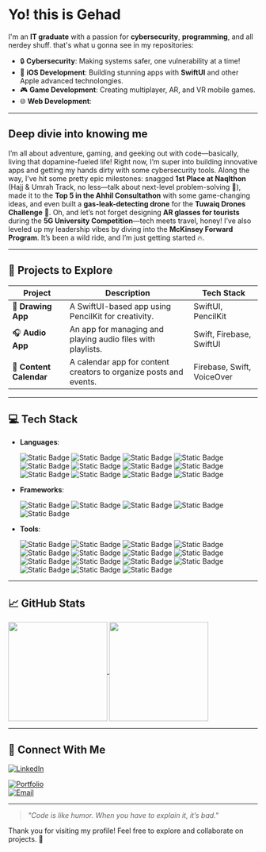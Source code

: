 
# Yo! this is **Gehad**

I'm an **IT graduate** with a passion for **cybersecurity**, **programming**, and all nerdey shuff. that's what u gonna see in my repositories:

- 🔒 **Cybersecurity**: Making systems safer, one vulnerability at a time!
- 📱 **iOS Development**: Building stunning apps with **SwiftUI** and other Apple advanced technolongies.
- 🎮 **Game Development**: Creating multiplayer, AR, and VR mobile games.
- 🌐 **Web Development**: 

---

## Deep divie into knowing me
  I’m all about adventure, gaming, and geeking out with code—basically, living that dopamine-fueled life! Right now, I’m super into building innovative apps and getting my hands dirty with some cybersecurity tools. Along the way, I’ve hit some pretty epic milestones: snagged **1st Place at Naqlthon** (Hajj & Umrah Track, no less—talk about next-level problem-solving 🕋), made it to the **Top 5 in the Ahhil Consultathon** with some game-changing ideas, and even built a **gas-leak-detecting drone** for the **Tuwaiq Drones Challenge** 🚁. Oh, and let’s not forget designing **AR glasses for tourists** during the **5G University Competition**—tech meets travel, honey! I’ve also leveled up my leadership vibes by diving into the **McKinsey Forward Program**. It’s been a wild ride, and I’m just getting started 🔥.

---

## 🚀 Projects to Explore

| **Project**          | **Description**                                                   | **Tech Stack**             |
|----------------------|-------------------------------------------------------------------|----------------------------|
| 🎨 **Drawing App**    | A SwiftUI-based app using PencilKit for creativity.               | SwiftUI, PencilKit         |
| 🎧 **Audio App**      | An app for managing and playing audio files with playlists.       | Swift, Firebase, SwiftUI   |
| 📅 **Content Calendar** | A calendar app for content creators to organize posts and events.| Firebase, Swift, VoiceOver |

---

## 💻 Tech Stack

- **Languages**: 

  <img alt="Static Badge" src="https://img.shields.io/badge/Excellent-Excellent?logo=swift&logoColor=%23F05138&logoSize=auto&label=swift&color=%23F05138">
  <img alt="Static Badge" src="https://img.shields.io/badge/Excellent-Excellent?logo=python&logoColor=%233776AB&logoSize=auto&label=python&color=%233776AB">
  <img alt="Static Badge" src="https://img.shields.io/badge/Excellent-Excellent?logo=javascript&logoColor=%23F7DF1E&logoSize=auto&label=javascript&color=%23F7DF1E">
  <img alt="Static Badge" src="https://img.shields.io/badge/Excellent-Excellent?logo=cplusplus&logoColor=%2300599C&logoSize=auto&label=C%2B%2B&color=%2300599C">
  <img alt="Static Badge" src="https://img.shields.io/badge/Excellent-Excellent?logo=dart&logoColor=%230175C2&logoSize=auto&label=Dart&color=%230175C2">
  <img alt="Static Badge" src="https://img.shields.io/badge/Excellent-Excellent?logo=php&logoColor=%23777BB4&logoSize=auto&label=php&color=%23777BB4">
  <img alt="Static Badge" src="https://img.shields.io/badge/Excellent-Excellent?logo=shell&logoColor=%23FFD500&logoSize=auto&label=Shell&color=%23FFD500">
  <img alt="Static Badge" src="https://img.shields.io/badge/Excellent-Excellent?logo=html5&logoColor=%23E34F26&logoSize=auto&label=HTML5&color=%23E34F26">
  <img alt="Static Badge" src="https://img.shields.io/badge/Excellent-Excellent?logo=css&logoColor=%23663399&logoSize=auto&label=CSS&color=%23663399">
  <img alt="Static Badge" src="https://img.shields.io/badge/Excellent-Excellent?logo=mysql&logoColor=%23003B57&logoSize=auto&label=mySQL&color=%23003B57">
  <img alt="Static Badge" src="https://img.shields.io/badge/Excellent-Excellent?logo=assemblyscript&logoColor=%23007AAC&logoSize=auto&label=Assembly&color=%23007AAC">
  <img alt="Static Badge" src="https://img.shields.io/badge/Excellent-Excellent?logo=latex&logoColor=%23008080&logoSize=auto&label=LaTeX&color=%23008080">

- **Frameworks**:

  <img alt="Static Badge" src="https://img.shields.io/badge/Excellent-Excellent?logo=react&logoColor=%2361DAFB&logoSize=auto&label=React&color=%2361DAFB">
  <img alt="Static Badge" src="https://img.shields.io/badge/Excellent-Excellent?logo=nodedotjs&logoColor=%235FA04E&logoSize=auto&label=Node.js&color=%235FA04E">
  <img alt="Static Badge" src="https://img.shields.io/badge/Excellent-Excellent?logoColor=%235FA04E&logoSize=auto&label=GameKit&color=%237484c4">
  <img alt="Static Badge" src="https://img.shields.io/badge/Excellent-Excellent?logoColor=%235FA04E&logoSize=auto&label=SpriteKit&color=%238e6ea6">
  <img alt="Static Badge" src="https://img.shields.io/badge/Excellent-Excellent?logoColor=%235FA04E&logoSize=auto&label=SceneKit&color=%23a94a4a">
 
- **Tools**:

  <img alt="Static Badge" src="https://img.shields.io/badge/Good-Good?logo=postman&logoColor=%23FF6C37&logoSize=auto&label=Postman&color=%23FF6C37">
  <img alt="Static Badge" src="https://img.shields.io/badge/Excellent-Excellent?logo=xcode&logoColor=%23147EFB&logoSize=auto&label=Xcode&color=%23147EFB">
  <img alt="Static Badge" src="https://img.shields.io/badge/Good-Good?logo=git&logoColor=%23F05032&logoSize=auto&label=Git&color=%23F05032">
  <img alt="Static Badge" src="https://img.shields.io/badge/Good-Good?logo=githubpages&logoColor=%23222222&logoSize=auto&label=`&color=%23222222">
  <img alt="Static Badge" src="https://img.shields.io/badge/Excellent-Excellent?logo=firebase&logoColor=%23DD2C00&logoSize=auto&label=Firebase&color=%23DD2C00">
  <img alt="Static Badge" src="https://img.shields.io/badge/Excellent-Excellent?logo=googlecolab&logoColor=%23F9AB00&logoSize=auto&label=Google%20Colab&color=%23F9AB00">
  <img alt="Static Badge" src="https://img.shields.io/badge/Excellent-Excellent?logo=docker&logoColor=%232496ED&logoSize=auto&label=Docker&color=%232496ED">

  <img alt="Static Badge" src="https://img.shields.io/badge/Excellent-Excellent?logo=wireshark&logoColor=%231679A7&logoSize=auto&label=Wireshark&color=%231679A7">
  <img alt="Static Badge" src="https://img.shields.io/badge/Good-Good?logo=kalilinux&logoColor=%23222222&logoSize=auto&label=kali%20linux&color=%23222222">
  <img alt="Static Badge" src="https://img.shields.io/badge/Good-Good?logoColor=%23cb7d39&logoSize=auto&label=Autopsy&color=%23cb7d39">
  <img alt="Static Badge" src="https://img.shields.io/badge/Excellent-Excellent?logoColor=%238c1c8c&logoSize=auto&label=FTK%20Imager&color=%238c1c8c">
  <img alt="Static Badge" src="https://img.shields.io/badge/Excellent-Excellent?logoColor=%23337bcb&logoSize=auto&label=SQLmap&color=%23337bcb">
  <img alt="Static Badge" src="https://img.shields.io/badge/Excellent-Excellent?logo=snort&logoColor=%23F6A7AA&logoSize=auto&label=Snort&color=%23F6A7AA">
  <img alt="Static Badge" src="https://img.shields.io/badge/Excellent-Excellent?logoColor=%239cdcf5&logoSize=auto&label=Nmap&color=%239cdcf5">
  <img alt="Static Badge" src="https://img.shields.io/badge/Excellent-Excellent?logo=apachenetbeanside&logoColor=%231B6AC6&logoSize=auto&label=Netbean%20&color=%231B6AC6">


---

## 📈 GitHub Stats
<a href="https://github.com/Gehad-Eid">
  <img height=200 align="center" src="https://github-readme-stats.vercel.app/api?username=Gehad-Eid&show_icons=true&theme=radical" />
</a>
<a href="https://github.com/Gehad-Eid">
  <img height=200 align="center" src="https://github-readme-stats.vercel.app/api/top-langs/?username=Gehad-Eid&layout=donut&theme=radical" />
</a>

---

## 🤝 Connect With Me

[![LinkedIn](https://img.shields.io/badge/-LinkedIn-blue?style=flat-square&logo=Linkedin&logoColor=white)](https://linkedin.com/in/YourProfile)  

[![Portfolio](https://img.shields.io/badge/-Portfolio-black?style=flat-square&logo=github&logoColor=white)](https://your-portfolio.com)  
[![Email](https://img.shields.io/badge/-Email-red?style=flat-square&logo=gmail&logoColor=white)](mailto:your-email@example.com)

---

> _"Code is like humor. When you have to explain it, it’s bad."_

Thank you for visiting my profile! Feel free to explore and collaborate on projects. 🌟

